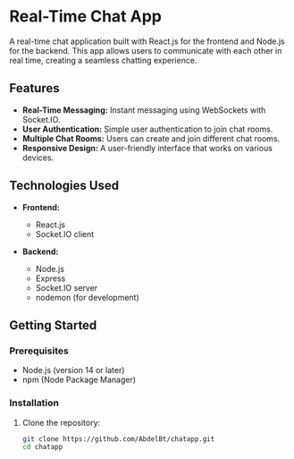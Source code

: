 # Real-Time Chat App

A real-time chat application built with React.js for the frontend and Node.js for the backend. This app allows users to communicate with each other in real time, creating a seamless chatting experience.

## Features

- **Real-Time Messaging:** Instant messaging using WebSockets with Socket.IO.
- **User Authentication:** Simple user authentication to join chat rooms.
- **Multiple Chat Rooms:** Users can create and join different chat rooms.
- **Responsive Design:** A user-friendly interface that works on various devices.

## Technologies Used

- **Frontend:**
  - React.js
  - Socket.IO client

- **Backend:**
  - Node.js
  - Express
  - Socket.IO server
  - nodemon (for development)

## Getting Started

### Prerequisites

- Node.js (version 14 or later)
- npm (Node Package Manager)

### Installation

1. Clone the repository:

   ```bash
   git clone https://github.com/AbdelBt/chatapp.git
   cd chatapp

